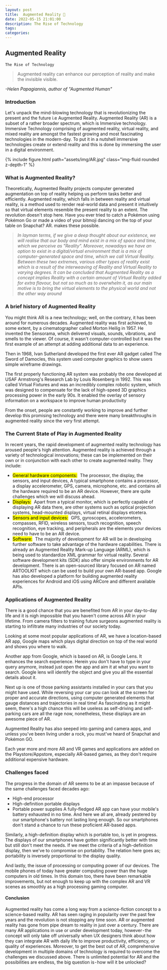 ```yaml
---
layout: post
title:  Augmented Reality 🤖
date: 2022-05-15 21:01:00
description: The Rise of Technology
tags:
categories: 
---
```

## Augmented Reality
`The Rise of Technology`

> Augmented reality can enhance our perception of reality and make the invisible visible. 

 <i>-Helen Papagiannis, author of "Augmented Human"</i>

### Introduction
Let's unpack the mind-blowing technology that is revolutionizing the present and the future i.e Augmented Reality. Augmented Reality (AR) is a subset of a rather broader spectrum, which is Immersive technology. Immersive Technology comprising of augmented reality, virtual reality, and mixed reality are amongst the fastest growing and most fascinating technologies in the modern-day. To put it in a nutshell immersive technologies create or extend reality and this is done by immersing the user in a digital environment.

{% include figure.html path="assets/img/AR.jpg" class="img-fluid rounded z-depth-1" %}

### What is Augmented Reality?
Theoretically, Augmented Reality projects computer generated augmentation on top of reality helping us perform tasks better and efficiently. Augmented reality, which falls in between reality and virtual reality, is a method used to render real-world data and present it intuitively so that virtual elements resemble the present reality to an extent. The revolution doesn't stop here. Have you ever tried to catch a Pokémon using Pokémon Go or made a video of your bitmoji dancing on the top of your table on Snapchat? AR. makes these possible.

> <i>In layman terms, if we give a deep thought about our existence, we will realise that our body and mind exist in a mix of space and time, which we perceive as "Reality". Moreover, nowadays we have an option to exist in a digital/virtual environment that is a mix of computer-generated space and time, which we call Virtual Reality. Between these two extremes, various other types of reality exist which is a result of the interweaving of Reality and Virtual Reality to varying degrees. It can be concluded that Augmented Reality as a concept implies Reality with a certain amount of Virtual Reality added for extra flavour, but not so much as to overwhelm it, as our main motive is to bring the virtual elements to the physical world and not the other way around</i>

### A brief history of Augmented Reality
You might think AR is a new technology; well, on the contrary, it has been around for numerous decades. Augmented reality was first achieved, to some extent, by a cinematographer called Morton Heilig in 1957. He invented the Sensorama, which delivered visuals, sounds, vibrations, and smells to the viewer. Of course, it wasn't computer-controlled but it was the first example of an attempt at adding additional data to an experience.

Then in 1968, Ivan Sutherland developed the first ever AR gadget called The Sword of Damocles, this system used computer graphics to show users simple wireframe drawings.

The first properly functioning AR system was probably the one developed at USAF Armstrong's Research Lab by Louis Rosenberg in 1992. This was called Virtual Fixtures and was an incredibly complex robotic system, which was designed to compensate for the lack of high-speed 3D graphics processing power in the early 90s. It enabled the overlay of sensory information on a workspace to improve human productivity

From the onset, people are constantly working to improve and further develop this promising technology and there were many breakthroughs in augmented reality since the very first attempt.

### The Current State of Play in Augmented Reality
In recent years, the rapid development of augmented reality technology has aroused people's high attention. Augmented reality is achieved through a variety of technological innovations; these can be implemented on their own or in conjunction with each other to create augmented reality. They include:

* <mark>General hardware components:</mark>    The processor, the display, the sensors, and input devices, A typical smartphone contains a processor, a display accelerometer, GPS, camera, microphone, etc. and contains all the hardware required to be an AR device. However, there are quite challenges which we will discuss ahead.
* <mark>Displays:</mark>    Apart from a typical monitor, which is perfectly capable of displaying AR data there, are other systems such as optical projection systems, head-mounted displays, virtual retinal displays etcetera.
* <mark>Sensors and input devices:</mark>    GPS, gyroscopes, accelerometers, compasses, RFID, wireless sensors, touch recognition, speech recognition, eye tracking, and peripherals are the elements your devices need to have to be an AR device.
* <mark>Software:</mark>    The majority of development for AR will be in developing further software to take advantage of the hardware capabilities. There is already an Augmented Reality Mark-up Language (ARML), which is being used to standardize XML grammar for virtual reality. Several software development kits (SDK) also offer simple environments for AR development. There is an open-sourced library focused on AR named ARTOOLKIT which can be used to build your own AR-based app. Google has also developed a platform for building augmented reality experiences for Android and iOS using ARCore and different available APIs.


### Applications of Augmented Reality
There is a good chance that you are benefited from AR in your day-to-day life and it is nigh impossible that you haven't come across AR in your lifetime. From camera filters to training future surgeons augmented reality is starting to infiltrate many industries of our society today.

Looking at some most popular applications of AR, we have a location-based AR app, Google maps which plays digital direction on top of the real world and shows you where to walk.

Another app from Google, which is based on AR, is Google Lens. It enhances the search experience. Herein you don't have to type in your query anymore, instead just open the app and aim it at what you want to search. Google lens will identify the object and give you all the essential details about it.

Next up is one of those parking assistants installed in your cars that you might have used. While reversing your car you can look at the screen for proper and accurate directions, using computer generated elements that gauge distances and trajectories in real time! As fascinating as it might seem, there's a high chance this will be useless as self-driving and self-parking cars are all the rage now, nonetheless, these displays are an awesome piece of AR.

Augmented Reality has also seeped into gaming and camera apps, and unless you've been living under a rock, you must've heard of Snapchat and Pokémon GO.

Each year more and more AR and VR games and applications are added on the Playstore/Appstore, especially AR-based games, as they don't require additional expensive hardware.

### Challenges faced
The progress in the domain of AR seems to be at an impasse because of the same challenges faced decades ago:

- High-end processor
- High-definition portable displays
- Portable power supplies
A fully-fledged AR app can have your mobile's battery exhausted in no time. And here we all are, already pestered by our smartphone's battery not lasting long enough. So our smartphones don't stand a chance to run these proficient AR-based apps.

Similarly, a high-definition display which is portable too, is yet in progress. The displays of our smartphones have gotten significantly better with time but still don't meet the needs. If we meet the criteria of a high-definition display, then we've to compromise on portability. The relation here goes as; portability is inversely proportional to the display quality.

And lastly, the issue of processing or computing power of our devices. The mobile phones of today have greater computing power than the huge computers in old times. In this domain too, there have been remarkable improvements, but not enough to keep up with the complex AR and VR scenes as smoothly as a high processing gaming computer.

#### Conclusion
Augmented reality has come a long way from a science-fiction concept to a science-based reality. AR has seen raging in popularity over the past few years and the revolution is not stopping any time soon. AR or augmented reality has gone from pipe dream to reality in just over a century. There are many AR applications in use or under development today, however - the concept will only take off universally when UX designers think about how they can integrate AR with daily life to improve productivity, efficiency, or quality of experiences. Moreover, to get the best out of AR, comprehensive development in multiple domains of technology is required to overcome the challenges we discussed above. There is unlimited potential for AR and the possibilities are endless, the big question is - how will it be unlocked?


